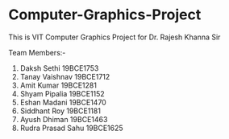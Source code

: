 # Computer-Graphics-Project
This is VIT Computer Graphics Project for Dr. Rajesh Khanna Sir

Team Members:-
1. Daksh Sethi        19BCE1753
2. Tanay Vaishnav     19BCE1712
3. Amit Kumar         19BCE1281
4. Shyam Pipalia      19BCE1152
5. Eshan Madani       19BCE1470
6. Siddhant Roy       19BCE1181
7. Ayush Dhiman       19BCE1463
8. Rudra Prasad Sahu  19BCE1625
